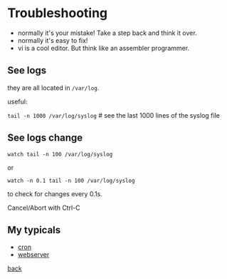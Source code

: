Troubleshooting
===============

 * normally it's your mistake! Take a step back and think it over.
 * normally it's easy to fix!
 * vi is a cool editor. But think like an assembler programmer.
 
See logs
--------

they are all located in `/var/log`.

useful:

`tail -n 1000 /var/log/syslog`	# see the last 1000 lines of the syslog file

See logs change
---------------

`watch tail -n 100 /var/log/syslog`

or

`watch -n 0.1 tail -n 100 /var/log/syslog`

to check for changes every 0.1s.

Cancel/Abort with Ctrl-C
 
My typicals
-----------

* [cron](cron.md)
* [webserver](webserver.md)

[back](../)

